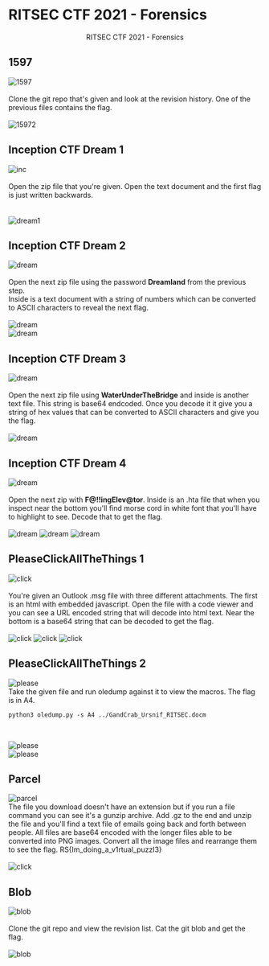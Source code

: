 # RITSEC CTF 2021 - Forensics


<div style="text-align:center">RITSEC CTF 2021 - Forensics </div>

<!--more-->

## 1597  

![1597](1597.png)  
<br>
Clone the git repo that's given and look at the revision history. One of the previous files contains the flag.  
<br>
![15972](15972.png)

## Inception CTF Dream 1 

![inc](inception1.png)  
<br>
Open the zip file that you're given. Open the text document and the first flag is just written backwards.  
<br>  
![dream1](dream1.png)  

## Inception CTF Dream 2

![dream](dream2.png)  
<br>
Open the next zip file using the password **Dreamland** from the previous step.  
Inside is a text document with a string of numbers which can be converted to ASCII characters to reveal the next flag.  
<br>
![dream](dream22.png)  
![dream](dream222.png)  

## Inception CTF Dream 3  

![dream](drea3.png)  
<br>
Open the next zip file using **WaterUnderTheBridge** and inside is another text file. This string is base64 endcoded. Once you decode it it give you a string of hex values that can be converted to ASCII characters and give you the flag.  
<br>
![dream](dream3.png)

## Inception CTF Dream 4

![dream](dream4.png)  
<br>
Open the next zip with **F@!!ingElev@tor**. Inside is an .hta file that when you inspect near the bottom you'll find morse cord in white font that you'll have to highlight to see. Decode that to get the flag.  
<br>
![dream](dream41.png)
![dream](dream44.png)
![dream](dream42.png)

## PleaseClickAllTheThings 1

![click](click.png)  
<br>
You're given an Outlook .msg file with three different attachments. The first is an html with embedded javascript. Open the file with a code viewer and you can see a URL encoded string that will decode into html text. Near the bottom is a base64 string that can be decoded to get the flag.  
<br>
![click](click2.png)
![click](click3.png)
![click](click4.png)

## PleaseClickAllTheThings 2

![please](please.png)
<br>
Take the given file and run oledump against it to view the macros. The flag is in A4.
```
python3 oledump.py -s A4 ../GandCrab_Ursnif_RITSEC.docm
```

<br>

![please](please1.png)  
![please](please2.png)  

## Parcel

![parcel](parcel.png)
<br>
The file you download doesn't have an extension but if you run a file command you can see it's a gunzip archive. Add .gz to the end and unzip the file and you'll find a text file of emails going back and forth between people. All files are base64 encoded with the longer files able to be converted into PNG images. Convert all the image files and rearrange them to see the flag. RS{Im_doing_a_v1rtual_puzzl3}  
<br>
![click](parcel2.png)

## Blob

![blob](blob.png)  
<br>
Clone the git repo and view the revision list. Cat the git blob and get the flag.  
<br>
![blob](blob1.png)



